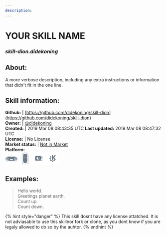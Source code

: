 ```yaml
--- 
description: 
---
```


# YOUR SKILL NAME  
### _skill-dion.didekoning_  
## About:  
A more verbose description, including any extra instructions or
information that didn't fit in the one line.

## Skill information:  
**Github:** | [https://github.com/didekoning/skill-dion](https://github.com/didekoning/skill-dion)  
**Owner:** | [@didekoning](https://github.com/didekoning)  
**Created:** | 2019 Mar 08 08:43:35 UTC  **Last updated:** 2019 Mar 08 08:47:32 UTC  
**License:** | No License  
**Market status:** | [Not in Market](https://market.mycroft.ai/skill/)  
**Platform:**  
 ![](../.gitbook/assets/mark-1-icon.png)  ![](../.gitbook/assets/mark-2-icon.png)  ![](../.gitbook/assets/picroft-icon.png)  ![](../.gitbook/assets/kde.png)   
## Examples:  
> Hello world.  
> Greetings planet earth.  
> Count up.  
> Count down.  
  
{% hint style="danger" %}
This skill dosnt have any license attatched. It is not adviasable to use this skillnor fork or clone, as you dont know if you are legaly allowed to do so by the auhtor.
{% endhint %}

